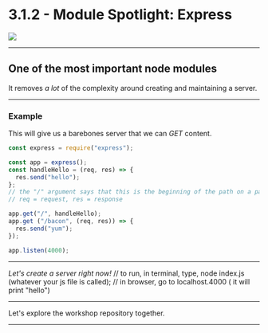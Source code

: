 # 3.1.2 - Module Spotlight: Express

<img src='./assets/express.png' style="min-width: 50%;" />

---

## One of the most important node modules

It removes _a lot_ of the complexity around creating and maintaining a server.

---

### Example

This will give us a barebones server that we can _GET_ content.

```js
const express = require("express");

const app = express();
const handleHello = (req, res) => {
  res.send("hello");
};
// the "/" argument says that this is the beginning of the path on a page//
// req = request, res = response

app.get("/", handleHello);
app.get ("/bacon", (req, res)) => {
  res.send("yum");
});

app.listen(4000);
```

---

_Let's create a server right now!_
// to run, in terminal, type, node index.js (whatever your js file is called);
// in browser, go to localhost.4000 ( it will print "hello")

---

Let's explore the workshop repository together.

---
